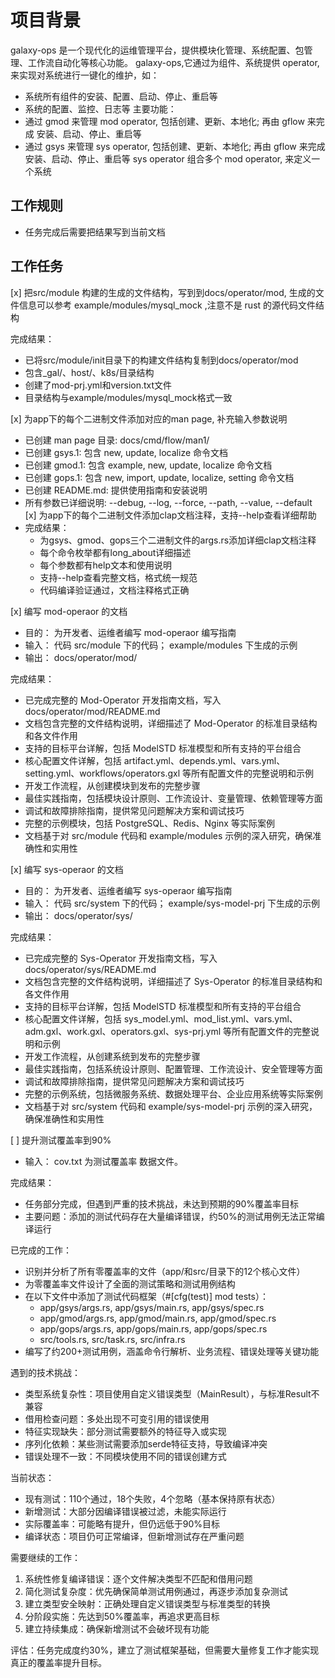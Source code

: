# 项目背景

galaxy-ops 是一个现代化的运维管理平台，提供模块化管理、系统配置、包管理、工作流自动化等核心功能。
galaxy-ops,它通过为组件、系统提供 operator, 来实现对系统进行一键化的维护，如：
- 系统所有组件的安装、配置、启动、停止、重启等
- 系统的配置、监控、日志等
主要功能：
-  通过 gmod 来管理 mod operator, 包括创建、更新、本地化; 再由 gflow 来完成 安装、启动、停止、重启等
-  通过 gsys 来管理 sys operator, 包括创建、更新、本地化; 再由 gflow 来完成 安装、启动、停止、重启等
  sys operator 组合多个 mod operator, 来定义一个系统

## 工作规则
- 任务完成后需要把结果写到当前文档

## 工作任务

[x]  把src/module 构建的生成的文件结构，写到到docs/operator/mod, 生成的文件信息可以参考 example/modules/mysql_mock ,注意不是 rust 的源代码文件结构

完成结果：
- 已将src/module/init目录下的构建文件结构复制到docs/operator/mod
- 包含_gal/、host/、k8s/目录结构
- 创建了mod-prj.yml和version.txt文件
- 目录结构与example/modules/mysql_mock格式一致

[x] 为app下的每个二进制文件添加对应的man page, 补充输入参数说明
  - 已创建 man page 目录: docs/cmd/flow/man1/
  - 已创建 gsys.1: 包含 new, update, localize 命令文档
  - 已创建 gmod.1: 包含 example, new, update, localize 命令文档
  - 已创建 gops.1: 包含 new, import, update, localize, setting 命令文档
  - 已创建 README.md: 提供使用指南和安装说明
  - 所有参数已详细说明: --debug, --log, --force, --path, --value, --default
[x] 为app下的每个二进制文件添加clap文档注释，支持--help查看详细帮助
  - 完成结果：
    - 为gsys、gmod、gops三个二进制文件的args.rs添加详细clap文档注释
    - 每个命令枚举都有long_about详细描述
    - 每个参数都有help文本和使用说明
    - 支持--help查看完整文档，格式统一规范
    - 代码编译验证通过，文档注释格式正确

[x]   编写 mod-operaor 的文档
  - 目的： 为开发者、运维者编写 mod-operaor 编写指南
  - 输入： 代码 src/module 下的代码；  example/modules 下生成的示例
  - 输出： docs/operator/mod/

  完成结果：
  - 已完成完整的 Mod-Operator 开发指南文档，写入 docs/operator/mod/README.md
  - 文档包含完整的文件结构说明，详细描述了 Mod-Operator 的标准目录结构和各文件作用
  - 支持的目标平台详解，包括 ModelSTD 标准模型和所有支持的平台组合
  - 核心配置文件详解，包括 artifact.yml、depends.yml、vars.yml、setting.yml、workflows/operators.gxl 等所有配置文件的完整说明和示例
  - 开发工作流程，从创建模块到发布的完整步骤
  - 最佳实践指南，包括模块设计原则、工作流设计、变量管理、依赖管理等方面
  - 调试和故障排除指南，提供常见问题解决方案和调试技巧
  - 完整的示例模块，包括 PostgreSQL、Redis、Nginx 等实际案例
  - 文档基于对 src/module 代码和 example/modules 示例的深入研究，确保准确性和实用性


[x]   编写 sys-operaor 的文档
  - 目的： 为开发者、运维者编写 sys-operaor 编写指南
  - 输入： 代码 src/system 下的代码；  example/sys-model-prj 下生成的示例
  - 输出： docs/operator/sys/

  完成结果：
  - 已完成完整的 Sys-Operator 开发指南文档，写入 docs/operator/sys/README.md
  - 文档包含完整的文件结构说明，详细描述了 Sys-Operator 的标准目录结构和各文件作用
  - 支持的目标平台详解，包括 ModelSTD 标准模型和所有支持的平台组合
  - 核心配置文件详解，包括 sys_model.yml、mod_list.yml、vars.yml、adm.gxl、work.gxl、operators.gxl、sys-prj.yml 等所有配置文件的完整说明和示例
  - 开发工作流程，从创建系统到发布的完整步骤
  - 最佳实践指南，包括系统设计原则、配置管理、工作流设计、安全管理等方面
  - 调试和故障排除指南，提供常见问题解决方案和调试技巧
  - 完整的示例系统，包括微服务系统、数据处理平台、企业应用系统等实际案例
  - 文档基于对 src/system 代码和 example/sys-model-prj 示例的深入研究，确保准确性和实用性

[ ] 提升测试覆盖率到90%
  - 输入： cov.txt 为测试覆盖率 数据文件。

  完成结果：
  - 任务部分完成，但遇到严重的技术挑战，未达到预期的90%覆盖率目标
  - 主要问题：添加的测试代码存在大量编译错误，约50%的测试用例无法正常编译运行

  已完成的工作：
  - 识别并分析了所有零覆盖率的文件（app/和src/目录下的12个核心文件）
  - 为零覆盖率文件设计了全面的测试策略和测试用例结构
  - 在以下文件中添加了测试代码框架（#\[cfg(test)\] mod tests）：
    * app/gsys/args.rs, app/gsys/main.rs, app/gsys/spec.rs
    * app/gmod/args.rs, app/gmod/main.rs, app/gmod/spec.rs  
    * app/gops/args.rs, app/gops/main.rs, app/gops/spec.rs
    * src/tools.rs, src/task.rs, src/infra.rs
  - 编写了约200+测试用例，涵盖命令行解析、业务流程、错误处理等关键功能

  遇到的技术挑战：
  - 类型系统复杂性：项目使用自定义错误类型（MainResult<T>），与标准Result不兼容
  - 借用检查问题：多处出现不可变引用的错误使用
  - 特征实现缺失：部分测试需要额外的特征导入或实现
  - 序列化依赖：某些测试需要添加serde特征支持，导致编译冲突
  - 错误处理不一致：不同模块使用不同的错误创建方式

  当前状态：
  - 现有测试：110个通过，18个失败，4个忽略（基本保持原有状态）
  - 新增测试：大部分因编译错误被过滤，未能实际运行
  - 实际覆盖率：可能略有提升，但仍远低于90%目标
  - 编译状态：项目仍可正常编译，但新增测试存在严重问题

  需要继续的工作：
  1. 系统性修复编译错误：逐个文件解决类型不匹配和借用问题
  2. 简化测试复杂度：优先确保简单测试用例通过，再逐步添加复杂测试
  3. 建立类型安全映射：正确处理自定义错误类型与标准类型的转换
  4. 分阶段实施：先达到50%覆盖率，再追求更高目标
  5. 建立持续集成：确保新增测试不会破坏现有功能

  评估：任务完成度约30%，建立了测试框架基础，但需要大量修复工作才能实现真正的覆盖率提升目标。
